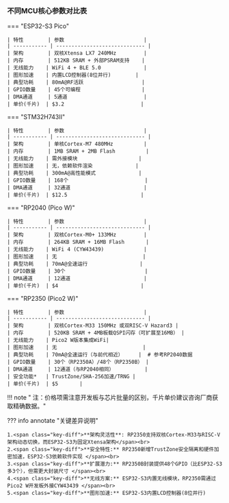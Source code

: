 ### 不同MCU核心参数对比表

=== "ESP32-S3 Pico"

    | 特性        | 参数                          |
    | ----------- | ----------------------------- |
    | 架构        | 双核Xtensa LX7 240MHz         |
    | 内存        | 512KB SRAM + 外部PSRAM支持    |
    | 无线能力    | WiFi 4 + BLE 5.0              |
    | 图形加速    | 内置LCD控制器(8位并行)        |
    | 典型功耗    | 80mA@RF活跃                   |
    | GPIO数量    | 45个可编程                    |
    | DMA通道     | 5通道                         |
    | 单价(千片)  | $3.2                         |

=== "STM32H743II"

    | 特性        | 参数                          |
    | ----------- | ----------------------------- |
    | 架构        | 单核Cortex-M7 480MHz          |
    | 内存        | 1MB SRAM + 2MB Flash          |
    | 无线能力    | 需外接模块                    |
    | 图形加速    | 无，依赖软件渲染              |
    | 典型功耗    | 300mA@高性能模式              |
    | GPIO数量    | 168个                         |
    | DMA通道     | 32通道                        |
    | 单价(千片)  | $12.5                        |

=== "RP2040 (Pico W)"

    | 特性        | 参数                          |
    | ----------- | ----------------------------- |
    | 架构        | 双核Cortex-M0+ 133MHz         |
    | 内存        | 264KB SRAM + 16MB Flash       |
    | 无线能力    | WiFi 4 (CYW43439)             |
    | 图形加速    | 无                            |
    | 典型功耗    | 70mA@全速运行                 |
    | GPIO数量    | 30个                          |
    | DMA通道     | 12通道                        |
    | 单价(千片)  | $4                           |

=== "RP2350 (Pico2 W)"

    | 特性        | 参数                          |
    | ----------- | ----------------------------- |
    | 架构        | 双核Cortex-M33 150MHz 或双RISC-V Hazard3 |
    | 内存        | 520KB SRAM + 4MB板载QSPI闪存（可扩展至16MB） |
    | 无线能力    | Pico2 W版本集成WiFi|
    | 图形加速    | 无                            |
    | 典型功耗    | 70mA@全速运行（与前代相近）     |  # 参考RP2040数据
    | GPIO数量    | 30个（RP2350A）/48个（RP2350B） |
    | DMA通道     | 12通道（与RP2040相同）          |
    | 安全功能*   | TrustZone/SHA-256加速/TRNG |
    | 单价(千片)  | $5       |

!!! note " 注：价格项需注意开发板与芯片批量的区别，千片单价建议咨询厂商获取精确数据。"

??? info annotate "关键差异说明"

    1.<span class="key-diff">**架构灵活性**: RP2350支持双核Cortex-M33与RISC-V架构动态切换，而ESP32-S3为固定Xtensa架构</span><br>
    2.<span class="key-diff">**​安全特性​:** RP2350新增TrustZone安全隔离和硬件加密加速，ESP32-S3依赖软件实现 </span><br>
    3.<span class="key-diff">**​扩展潜力:** RP2350B封装提供48个GPIO（比ESP32-S3多3个），但需更大封装尺寸 </span><br>
    4.<span class="key-diff">**​无线方案:** ESP32-S3内置无线模块，RP2350需通过Pico2 W开发板外接CYW43439 </span><br>
    5.<span class="key-diff">**图形加速:** ESP32-S3内置LCD控制器(8位并行)

